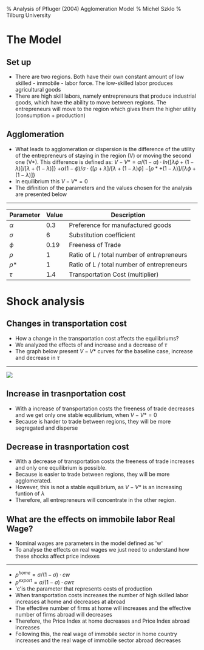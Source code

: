 % Analysis of Pfluger (2004) Agglomeration Model
% Michel Szklo
% Tilburg University



The Model
================

Set up
----------

- There are two regions. Both have their own constant amount of low skilled - immobile - labor force. The low-skilled labor produces agricultural goods
- There are high skill labors, namely entrepreneurs that produce industrial goods, which have the ability to move between regions. The entrepreneurs will move to the region which gives them the higher utility (consumption + production)


Agglomeration
--------

- What leads to agglomeration or dispersion is the difference of the utility of the entrepreneurs of staying in the region (V) or moving the second one (V*). This difference is defined as:
$V-V*=\alpha/(1-\alpha)\cdot ln\{[\lambda\phi+(1-\lambda)]/[\lambda+(1-\lambda)]\}$
$+\alpha(1-\phi)/\sigma\cdot\{[\rho+\lambda]/[\lambda+(1-\lambda)\phi]$
$-[\rho*+(1-\lambda)]/[\lambda\phi+(1-\lambda)]\}$
- In equilibrium this $V-V*=0$
- The difinition of the parameters and the values chosen for the analysis are presented below


----------

|Parameter|Value|Description|
|---------|-----|-----------|
|$\alpha$ |0.3 | Preference for manufactured goods|
|$\sigma$|6|Substitution coefficient|
|$\phi$|0.19|Freeness of Trade|
|$\rho$|1|Ratio of L / total number of entrepreneurs|
|$\rho*$|1|Ratio of L / total number of entrepreneurs|
|$\tau$|1.4|Transportation Cost (multiplier)


Shock analysis
=================

Changes in transportation cost
--------------
- How a change in the transportation cost affects the equilibriums?
- We analyzed the effects of and increase and a decrease of $\tau$
- The graph below present $V-V*$ curves for the baseline case, increase and decrease in $\tau$

----------------

![](C:\Users\Michel\Pictures\graph_tcost.png)

Increase in trasnportation cost
----------

- With a increase of transportation costs the freeness of trade decreases and we get only one stable equilibrium, when $V-V*=0$
- Because is harder to trade between regions, they will be more segregated and disperse

Decrease in trasnportation cost
---------

- With a decrease of transportation costs the freeness of trade increases and only one equilibrium is possible.
- Because is easier to trade between regions, they will be more agglomerated.
- However, this is not a stable equilibrium, as $V-V*$ is an increasing funtion of $\lambda$
- Therefore, all entrepreneurs will concentrate in the other region.


What are the effects on immobile labor Real Wage?
------------

- Nominal wages are parameters in the model defined as 'w'
- To analyse the effects on real wages we just need to understand how these shocks affect price indexes

-----------------

- $p^{home}=\sigma/(1-\sigma)\cdot cw$
- $p^{export}=\sigma/(1-\sigma)\cdot cw\tau$
- 'c'is the parameter that represents costs of production
- When transportation costs increases the number of high skilled labor increases at home and decreases at abroad
- The effective number of firms at home will increases and the effective number of firms abroad will decreases
- Therefore, the Price Index at home decreases and Price Index abroad increases
- Following this, the real wage of immobile sector in home country increases and the real wage of immobile sector abroad decreases

